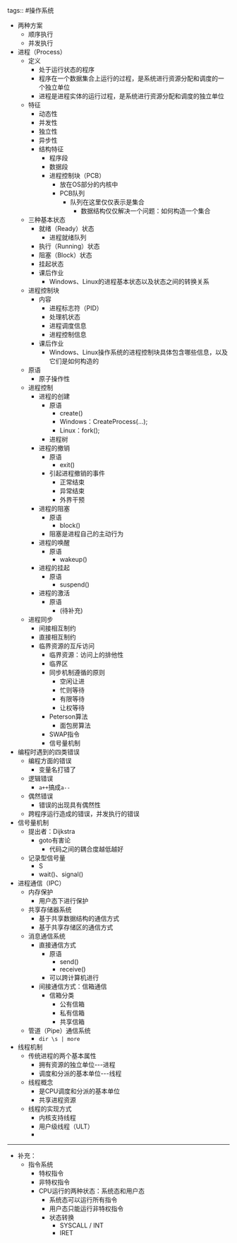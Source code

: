 tags:: #操作系统

- 两种方案
	- 顺序执行
	- 并发执行
- 进程（Process）
	- 定义
		- 处于运行状态的程序
		- 程序在一个数据集合上运行的过程，是系统进行资源分配和调度的一个独立单位
		- 进程是进程实体的运行过程，是系统进行资源分配和调度的独立单位
	- 特征
		- 动态性
		- 并发性
		- 独立性
		- 异步性
		- 结构特征
			- 程序段
			- 数据段
			- 进程控制块（PCB）
				- 放在OS部分的内核中
				- PCB队列
					- 队列在这里仅仅表示是集合
						- 数据结构仅仅解决一个问题：如何构造一个集合
	- 三种基本状态
		- 就绪（Ready）状态
			- 进程就绪队列
		- 执行（Running）状态
		- 阻塞（Block）状态
		- 挂起状态
		- 课后作业
			- Windows、Linux的进程基本状态以及状态之间的转换关系
	- 进程控制块
		- 内容
			- 进程标志符（PID）
			- 处理机状态
			- 进程调度信息
			- 进程控制信息
		- 课后作业
			- Windows、Linux操作系统的进程控制块具体包含哪些信息，以及它们是如何构造的
	- 原语
		- 原子操作性
	- 进程控制
		- 进程的创建
			- 原语
				- create()
				- Windows：CreateProcess(...);
				- Linux：fork();
			- 进程树
		- 进程的撤销
			- 原语
				- exit()
			- 引起进程撤销的事件
				- 正常结束
				- 异常结束
				- 外界干预
		- 进程的阻塞
			- 原语
				- block()
			- 阻塞是进程自己的主动行为
		- 进程的唤醒
			- 原语
				- wakeup()
		- 进程的挂起
			- 原语
				- suspend()
		- 进程的激活
			- 原语
				- (待补充)
	- 进程同步
		- 间接相互制约
		- 直接相互制约
		- 临界资源的互斥访问
			- 临界资源：访问上的排他性
			- 临界区
			- 同步机制遵循的原则
				- 空闲让进
				- 忙则等待
				- 有限等待
				- 让权等待
			- Peterson算法
				- 面包房算法
			- SWAP指令
			- 信号量机制
- 编程时遇到的四类错误
	- 编程方面的错误
		- 变量名打错了
	- 逻辑错误
		- `a++`搞成`a--`
	- 偶然错误
		- 错误的出现具有偶然性
	- 跨程序运行造成的错误，并发执行的错误
- 信号量机制
	- 提出者：Dijkstra
		- goto有害论
			- 代码之间的耦合度越低越好
	- 记录型信号量
		- S
		- wait()、signal()
- 进程通信（IPC）
	- 内存保护
		- 用户态下进行保护
	- 共享存储器系统
		- 基于共享数据结构的通信方式
		- 基于共享存储区的通信方式
	- 消息通信系统
		- 直接通信方式
			- 原语
				- send()
				- receive()
			- 可以跨计算机进行
		- 间接通信方式：信箱通信
			- 信箱分类
				- 公有信箱
				- 私有信箱
				- 共享信箱
	- 管道（Pipe）通信系统
		- `dir \s | more`
- 线程机制
	- 传统进程的两个基本属性
		- 拥有资源的独立单位---进程
		- 调度和分派的基本单位---线程
	- 线程概念
		- 是CPU调度和分派的基本单位
		- 共享进程资源
	- 线程的实现方式
		- 内核支持线程
		- 用户级线程（ULT）
		-
- ---
- 补充：
	- 指令系统
		- 特权指令
		- 非特权指令
		- CPU运行的两种状态：系统态和用户态
			- 系统态可以运行所有指令
			- 用户态只能运行非特权指令
			- 状态转换
				- SYSCALL / INT
				- IRET